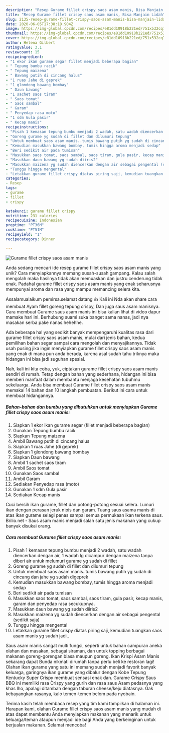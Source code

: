 ```yaml
---
description: "Resep Gurame fillet crispy saos asam manis, Bisa Manjain Lidah"
title: "Resep Gurame fillet crispy saos asam manis, Bisa Manjain Lidah"
slug: 2135-resep-gurame-fillet-crispy-saos-asam-manis-bisa-manjain-lidah
date: 2020-06-05T17:38:18.904Z
image: https://img-global.cpcdn.com/recipes/e81dd10918b221ed/751x532cq70/gurame-fillet-crispy-saos-asam-manis-foto-resep-utama.jpg
thumbnail: https://img-global.cpcdn.com/recipes/e81dd10918b221ed/751x532cq70/gurame-fillet-crispy-saos-asam-manis-foto-resep-utama.jpg
cover: https://img-global.cpcdn.com/recipes/e81dd10918b221ed/751x532cq70/gurame-fillet-crispy-saos-asam-manis-foto-resep-utama.jpg
author: Helena Gilbert
ratingvalue: 3.1
reviewcount: 15
recipeingredient:
- "1 ekor ikan gurame segar fillet menjadi beberapa bagian"
- " Tepung bumbu racik"
- " Tepung maizena"
- " Bawang putih di cincang halus"
- "1 ruas Jahe di geprek"
- "1 glondong bawang bombay"
- " Daun bawang"
- "1 sachet saos tiram"
- " Saos tomat"
- " Saos sambal"
- " Garam"
- " Penyedap rasa moto"
- "1 sdm Gula pasir"
- " Kecap manis"
recipeinstructions:
- "Pisah 1 kemasan tepung bumbu menjadi 2 wadah, satu wadah diencerkan dengan air, 1 wadah lg dicampur dengan maizena tanpa diberi air untuk melumuri gurame yg sudah di fillet"
- "Goreng gurame yg sudah di fillet dan dilumuri tepung"
- "Untuk membuat saos asam manis..tumis bawang putih yg sudah di cincang dan jahe yg sudah digeprek"
- "Kemudian masukkan bawang bombay, tumis hingga aroma menjadi sedap"
- "Beri sedikit air pada tumisan"
- "Masukkan saos tomat, saos sambal, saos tiram, gula pasir, kecap manis, garam dan penyedap rasa secukupnya."
- "Masukkan daun bawang yg sudah diiris2"
- "Masukkan maizena yg sudah diencerkan dengan air sebagai pengental (sedikit saja)"
- "Tunggu hingga mengental"
- "Letakkan gurame fillet crispy diatas piring saji, kemudian tuangkan saos asam manis yg sudah jadi.."
categories:
- Resep
tags:
- gurame
- fillet
- crispy

katakunci: gurame fillet crispy 
nutrition: 231 calories
recipecuisine: Indonesian
preptime: "PT36M"
cooktime: "PT51M"
recipeyield: "1"
recipecategory: Dinner

---
```



![Gurame fillet crispy saos asam manis](https://img-global.cpcdn.com/recipes/e81dd10918b221ed/751x532cq70/gurame-fillet-crispy-saos-asam-manis-foto-resep-utama.jpg)

Anda sedang mencari ide resep gurame fillet crispy saos asam manis yang unik? Cara menyiapkannya memang susah-susah gampang. Kalau salah mengolah maka hasilnya tidak akan memuaskan dan justru cenderung tidak enak. Padahal gurame fillet crispy saos asam manis yang enak seharusnya mempunyai aroma dan rasa yang mampu memancing selera kita.

Assalamualaikum pemirsa.selamat datang 👍 Kali ini Nda akan share cara membuat Ayam fillet goreng tepung crispy, Dan juga saus asam manisnya. Cara membuat Gurame saus asam manis ini bisa kalian lihat di video dapur mamake hari ini. Berhubung suami suka banget sama nanas, jadi nya masakan serba pake nanas.hehehhe.

Ada beberapa hal yang sedikit banyak mempengaruhi kualitas rasa dari gurame fillet crispy saos asam manis, mulai dari jenis bahan, kedua pemilihan bahan segar sampai cara mengolah dan menyajikannya. Tidak usah pusing jika ingin menyiapkan gurame fillet crispy saos asam manis yang enak di mana pun anda berada, karena asal sudah tahu triknya maka hidangan ini bisa jadi suguhan spesial.


Nah, kali ini kita coba, yuk, ciptakan gurame fillet crispy saos asam manis sendiri di rumah. Tetap dengan bahan yang sederhana, hidangan ini bisa memberi manfaat dalam membantu menjaga kesehatan tubuhmu sekeluarga. Anda bisa membuat Gurame fillet crispy saos asam manis memakai 14 bahan dan 10 langkah pembuatan. Berikut ini cara untuk membuat hidangannya.

<!--inarticleads1-->

##### Bahan-bahan dan bumbu yang dibutuhkan untuk menyiapkan Gurame fillet crispy saos asam manis:

1. Siapkan 1 ekor ikan gurame segar (fillet menjadi beberapa bagian)
1. Gunakan  Tepung bumbu racik
1. Siapkan  Tepung maizena
1. Ambil  Bawang putih di cincang halus
1. Siapkan 1 ruas Jahe (di geprek)
1. Siapkan 1 glondong bawang bombay
1. Siapkan  Daun bawang
1. Ambil 1 sachet saos tiram
1. Ambil  Saos tomat
1. Gunakan  Saos sambal
1. Ambil  Garam
1. Sediakan  Penyedap rasa (moto)
1. Gunakan 1 sdm Gula pasir
1. Sediakan  Kecap manis


Cuci bersih ikan gurame, fillet dan potong-potong sesuai selera. Lumuri ikan dengan perasan jeruk nipis dan garam. Tuang saus asama manis di atas ikan gurame selagi panas sampai semua permukaan ikan terkena saus. Brilio.net - Saus asam manis menjadi salah satu jenis makanan yang cukup banyak disukai orang. 

<!--inarticleads2-->

##### Cara membuat Gurame fillet crispy saos asam manis:

1. Pisah 1 kemasan tepung bumbu menjadi 2 wadah, satu wadah diencerkan dengan air, 1 wadah lg dicampur dengan maizena tanpa diberi air untuk melumuri gurame yg sudah di fillet
1. Goreng gurame yg sudah di fillet dan dilumuri tepung
1. Untuk membuat saos asam manis..tumis bawang putih yg sudah di cincang dan jahe yg sudah digeprek
1. Kemudian masukkan bawang bombay, tumis hingga aroma menjadi sedap
1. Beri sedikit air pada tumisan
1. Masukkan saos tomat, saos sambal, saos tiram, gula pasir, kecap manis, garam dan penyedap rasa secukupnya.
1. Masukkan daun bawang yg sudah diiris2
1. Masukkan maizena yg sudah diencerkan dengan air sebagai pengental (sedikit saja)
1. Tunggu hingga mengental
1. Letakkan gurame fillet crispy diatas piring saji, kemudian tuangkan saos asam manis yg sudah jadi..


Saus asam manis sangat multi fungsi, seperti untuk bahan campuran aneka olahan dan masakan, sebagai siraman, dan untuk topping berbagai makanan goreng-gorengan biasa maupun goreng. Ikan Krispi Asam Manis sekarang dapat Bunda nikmati dirumah tanpa perlu beli ke restoran lagi! Olahan ikan gurame yang satu ini memang sudah menjadi favorit banyak keluarga, garingnya ikan gurame yang dibalur dengan Kobe Tepung Kentucky Super Crispy membuat sensasi enak dan. Gurame Crispy Saus BBQ ini memiliki rasa Crispy yang gurih dan rasa saus Asam pedasnya yang khas lho, apalagi ditambah dengan taburan cheese/keju diatasnya. Gak kebayangkan rasanya, kalo temen-temen belom pada nyobain. 

Terima kasih telah membaca resep yang tim kami tampilkan di halaman ini. Harapan kami, olahan Gurame fillet crispy saos asam manis yang mudah di atas dapat membantu Anda menyiapkan makanan yang menarik untuk keluarga/teman ataupun menjadi ide bagi Anda yang berkeinginan untuk berjualan makanan. Selamat mencoba!
